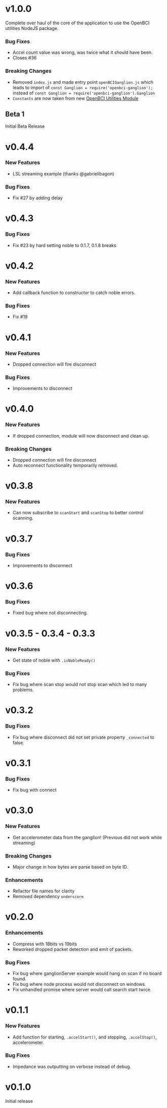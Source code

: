 # v1.0.0

Complete over haul of the core of the application to use the OpenBCI utilities NodeJS package.

### Bug Fixes

* Accel count value was wrong, was twice what it should have been.
* Closes #36

### Breaking Changes

* Removed `index.js` and made entry point `openBCIGanglion.js` which leads to import of `const Ganglion = require('openbci-ganglion');` instead of `const Ganglion = require('openbci-ganglion').Ganglion`
* `Constants` are now taken from new [OpenBCI Utilities Module](https://github.com/OpenBCI/OpenBCI_NodeJS_Utilities)

## Beta 1

Initial Beta Release

# v0.4.4

### New Features
* LSL streaming example (thanks @gabrielibagon)

### Bug Fixes
* Fix #27 by adding delay

# v0.4.3

### Bug Fixes
* Fix #23 by hard setting noble to 0.1.7, 0.1.8 breaks

# v0.4.2

### New Features
* Add callback function to constructor to catch noble errors.

### Bug Fixes
* Fix #19

# v0.4.1

### New Features
* Dropped connection will fire disconnect

### Bug Fixes
* Improvements to disconnect

# v0.4.0

### New Features
* If dropped connection, module will now disconnect and clean up.

### Breaking Changes
* Dropped connection will fire disconnect
* Auto reconnect functionality temporarily removed.

# v0.3.8

### New Features
* Can now subscribe to `scanStart` and `scanStop` to better control scanning.

# v0.3.7

### Bug Fixes
* Improvements to disconnect

# v0.3.6

### Bug Fixes
* Fixed bug where not disconnecting.

# v0.3.5 - 0.3.4 - 0.3.3

### New Features
* Get state of noble with `.isNobleReady()`

### Bug Fixes
* Fix bug where scan stop would not stop scan which led to many problems.

# v0.3.2

### Bug Fixes
* Fix bug where disconnect did not set private property `_connected` to false.

# v0.3.1

### Bug Fixes
* Fix bug with connect

# v0.3.0

### New Features
* Get accelerometer data from the ganglion! (Previous did not work while streaming)

### Breaking Changes
* Major change in how bytes are parse based on byte ID.

### Enhancements
* Refactor file names for clarity
* Removed dependency `underscore`

# v0.2.0

### Enhancements
* Compress with 18bits vs 19bits
* Reworked dropped packet detection and emit of packets.

### Bug Fixes
* Fix bug where ganglionServer example would hang on scan if no board found.
* Fix bug where node process would not disconnect on windows.
* Fix unhandled promise where server would call search start twice.

# v0.1.1

### New Features
* Add function for starting, `.accelStart()`, and stopping, `.accelStop()`, accelerometer.

### Bug Fixes
* Impedance was outputting on verbose instead of debug.

# v0.1.0

Initial release
